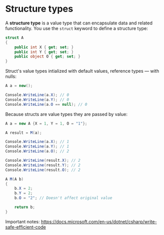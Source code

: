 # Structure types

A **structure type** is a value type that can encapsulate data and related functionality. You use the `struct` keyword to define a structure type:

```csharp
struct A
{
    public int X { get; set; }
    public int Y { get; set; }
    public object O { get; set; }
}
```

Struct's value types intialized with default values, reference types — with nulls:

```csharp
A a = new();

Console.WriteLine(a.X); // 0
Console.WriteLine(a.Y); // 0
Console.WriteLine(a.O == null); // 0
```

Because structs are value types they are passed by value:

```csharp
A a = new A {X = 1, Y = 1, O = "1"};

A result = M(a);

Console.WriteLine(a.X); // 1
Console.WriteLine(a.Y); // 1
Console.WriteLine(a.O); // 2

Console.WriteLine(result.X); // 2
Console.WriteLine(result.Y); // 2
Console.WriteLine(result.O); // 2

A M(A b)
{
    b.X = 2;
    b.Y = 2;
    b.O = "2"; // Doesn't affect original value

    return b;
}
```

Important notes: https://docs.microsoft.com/en-us/dotnet/csharp/write-safe-efficient-code